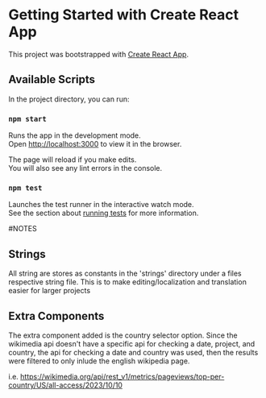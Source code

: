 # Getting Started with Create React App

This project was bootstrapped with [Create React App](https://github.com/facebook/create-react-app).

## Available Scripts

In the project directory, you can run:

### `npm start`

Runs the app in the development mode.\
Open [http://localhost:3000](http://localhost:3000) to view it in the browser.

The page will reload if you make edits.\
You will also see any lint errors in the console.

### `npm test`

Launches the test runner in the interactive watch mode.\
See the section about [running tests](https://facebook.github.io/create-react-app/docs/running-tests) for more information.

#NOTES

## Strings

All string are stores as constants in the 'strings' directory under a files respective string file. This is to make editing/localization and translation easier for larger projects

## Extra Components

The extra component added is the country selector option. Since the wikimedia api doesn't have a specific api for checking a date, project, and country, the api for checking a date and country was used, then the results were filtered to only inlude the english wikipedia page.

i.e. https://wikimedia.org/api/rest_v1/metrics/pageviews/top-per-country/US/all-access/2023/10/10
